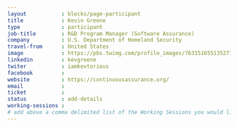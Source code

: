 ```yaml
---
layout           : blocks/page-participant
title            : Kevin Greene
type             : participant
job-title        : R&D Program Manager (Software Assurance)
company          : U.S. Department of Homeland Security
travel-from      : United States
image            : https://pbs.twimg.com/profile_images/763151655135277056/PYPqyooG_400x400.jpg
linkedin         : kevgreene
twiter           : iamkevtorious
facebook         :
website          : https://continuousassurance.org/
email            :
ticket           :
status           : add-details
working-sessions :
# add above a comma delimited list of the Working Sessions you would like to attend (use the session's title)
---
```


<!-- put more details about participant here -->

